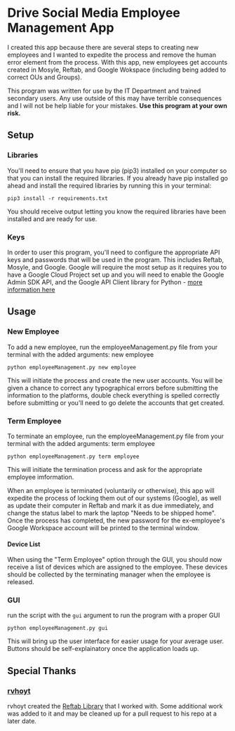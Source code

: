 
# Drive Social Media Employee Management App

I created this app because there are several steps to creating new employees
and I wanted to expedite the process and remove the human error element from
the process. With this app, new employees get accounts created in Mosyle,
Reftab, and Google Wokspace (including being added to correct OUs and Groups).

This program was written for use by the IT Department and trained secondary
users. Any use outside of this may have terrible consequences and I will not
be help liable for your mistakes. **Use this program at your own risk.**

## Setup

### Libraries

You'll need to ensure that you have pip \(pip3\) installed on your computer
so that you can install the required libraries. If you already have pip installed
go ahead and install the required libraries by running this in your terminal:

`pip3 install -r requirements.txt`

You should receive output letting you know the required libraries have been
installed and are ready for use.

### Keys

In order to user this program, you'll need to configure the appropriate API
keys and passwords that will be used in the program. This includes Reftab,
Mosyle, and Google. Google will require the most setup as it requires you to
have a Google Cloud Project set up and you will need to enable the Google Admin
SDK API, and the Google API Client library for Python - [more information here](https://developers.google.com/admin-sdk/directory/v1/api-lib/python)

## Usage

### New Employee

To add a new employee, run the employeeManagement.py file from your terminal
with the added arguments: new employee

`python employeeManagement.py new employee`

This will initiate the process and create the new user accounts. You will be
given a chance to correct any typographical errors before submitting the
information to the platforms, double check everything is spelled correctly
before submitting or you'll need to go delete the accounts that get created.

### Term Employee

To terminate an employee, run the employeeManagement.py file from your terminal
with the added arguments: term employee

`python employeeManagement.py term employee`

This will initiate the termination process and ask for the appropriate employee
imformation. 

When an employee is terminated \(voluntarily or otherwise\), this app will
expedite the process of locking them out of our systems \(Google\), as well as
update their computer in Reftab and mark it as due immediately, and change the
status label to mark the laptop "Needs to be shipped home". Once the process
has completed, the new password for the ex-employee's Google Workspace account
will be printed to the terminal window.

#### Device List

When using the "Term Employee" option through the GUI, you should now receive a
list of devices which are assigned to the employee. These devices should be 
collected by the terminating manager when the employee is released.

### GUI

run the script with the `gui` argument to run the program with a proper GUI

`python employeeManagement.py gui`

This will bring up the user interface for easier usage for your average user.
Buttons should be self-explainatory once the application loads up.

## Special Thanks

### [rvhoyt](https://github.com/rvhoyt)

rvhoyt created the [Reftab Library](https://github.com/Reftab/ReftabPython) that I worked with. Some additional work was
added to it and may be cleaned up for a pull request to his repo at a later date.
